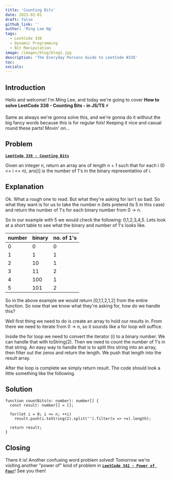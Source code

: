 ```yaml
---
title: 'Counting Bits'
date: 2023-02-01
draft: false
github_link: ''
author: 'Ming Lee Ng'
tags:
  - LeetCode 338
  - Dynamic Programming
  - Bit Manipulation
image: /images/blog/blog1.jpg
description: 'The Everyday Persons Guide to LeetCode #338'
toc:
socials:
---
```


## Introduction

Hello and welcome! I'm Ming Lee, and today we're going to cover **How to solve LeetCode 338 - Counting Bits - in JS/TS :zap:**

Same as always we're gonna solve this, and we're gonna do it without the big fancy words because this is for regular folx! Keeping it nice and casual
round these parts! Movin' on...

## Problem

<b><a href='https://leetcode.com/problems/counting-bits/'>`LeetCode 338 - Counting Bits`</a></b>

Given an integer n, return an array ans of length n + 1 such that for each i (0 <= i <= n), ans[i] is the number of 1's in the binary representatino
of i.

## Explanation

Ok. What a rough one to read. But what they're asking for isn't so bad. So what they want is for us to take the number n (lets pretend its 5 in this
case) and return the number of 1's for each binary number from 0 -> n.

So in our example with 5 we would check the following: 0,1,2,3,4,5. Lets look at a short table to see what the binary and number of 1's looks like.

| number | binary | no. of 1's |
| ------ | ------ | ---------- |
| 0      | 0      | 0          |
| 1      | 1      | 1          |
| 2      | 10     | 1          |
| 3      | 11     | 2          |
| 4      | 100    | 1          |
| 5      | 101    | 2          |

So in the above example we would return [0,1,1,2,1,2] from the entire function. So now that we know what they're asking for, how do we handle this?

Well first thing we need to do is create an array to hold our results in. From there we need to iterate from 0 -> n, so it sounds like a for loop will
suffice.

Inside the for loop we need to convert the iterator (i) to a binary number. We can handle that with toString(2). Then we need to count the number of
1's in that string. An easy way to handle that is to split this string into an array, then filter out the zeros and return the length. We push that
length into the result array.

After the loop is complete we simply return result. The code should look a little something like the following.

## Solution

```
function countBits(n: number): number[] {
  const result: number[] = [];

  for(let i = 0; i <= n; ++i)
    result.push(i.toString(2).split('').filter(x => +x).length);

  return result;
}
```

## Closing

There it is! Another confusing word problem solved! Tomorrow we're visiting another "power of" kind of problem in
<a href='../poweroffour/'>**`LeetCode 342 - Power of Four`**</a>! See you then!
